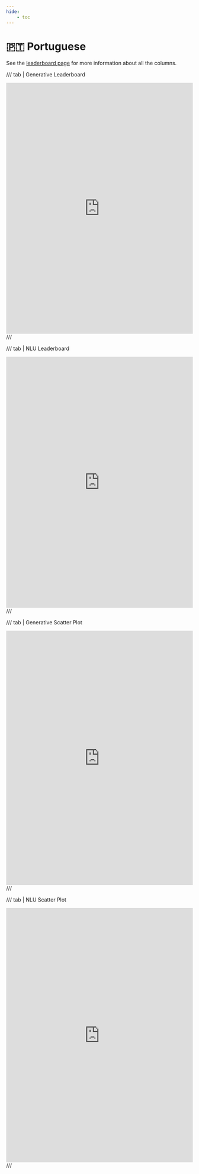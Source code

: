 ```yaml
---
hide:
    - toc
---
```

<!-- This disables the requirement that all lines must be shorter than 88 characters -->
<!-- markdownlint-configure-file { "MD013": false } -->
# 🇵🇹 Portuguese

See the [leaderboard page](/leaderboards) for more information about all the columns.

/// tab | Generative Leaderboard
<iframe title="" aria-label="Table" id="datawrapper-chart-HYjMK" src="https://datawrapper.dwcdn.net/HYjMK" scrolling="no" frameborder="0" style="width: 0; min-width: 100% !important; border: none;" height="678" data-external="1"></iframe><script type="text/javascript">!function(){"use strict";window.addEventListener("message",function(a){if(void 0!==a.data["datawrapper-height"]){var e=document.querySelectorAll("iframe");for(var t in a.data["datawrapper-height"])for(var r,i=0;r=e[i];i++)if(r.contentWindow===a.source){var d=a.data["datawrapper-height"][t]+"px";r.style.height=d}}})}();</script>
///

/// tab | NLU Leaderboard
<iframe title="" aria-label="Table" id="datawrapper-chart-IImPW" src="https://datawrapper.dwcdn.net/IImPW" scrolling="no" frameborder="0" style="width: 0; min-width: 100% !important; border: none;" height="678" data-external="1"></iframe><script type="text/javascript">!function(){"use strict";window.addEventListener("message",function(a){if(void 0!==a.data["datawrapper-height"]){var e=document.querySelectorAll("iframe");for(var t in a.data["datawrapper-height"])for(var r,i=0;r=e[i];i++)if(r.contentWindow===a.source){var d=a.data["datawrapper-height"][t]+"px";r.style.height=d}}})}();</script>
///

/// tab | Generative Scatter Plot
<iframe title="Performance of Generative Language Models on Portuguese Tasks by Model Size" aria-label="Scatter Plot" id="datawrapper-chart-mod5H" src="https://datawrapper.dwcdn.net/mod5H" scrolling="no" frameborder="0" style="width: 0; min-width: 100% !important; border: none;" height="687" data-external="1"></iframe><script type="text/javascript">!function(){"use strict";window.addEventListener("message",function(a){if(void 0!==a.data["datawrapper-height"]){var e=document.querySelectorAll("iframe");for(var t in a.data["datawrapper-height"])for(var r,i=0;r=e[i];i++)if(r.contentWindow===a.source){var d=a.data["datawrapper-height"][t]+"px";r.style.height=d}}})}();</script>
///

/// tab | NLU Scatter Plot
<iframe title="Performance of Language Models on Portuguese NLU Tasks by Model Size" aria-label="Scatter Plot" id="datawrapper-chart-i1JYz" src="https://datawrapper.dwcdn.net/i1JYz" scrolling="no" frameborder="0" style="width: 0; min-width: 100% !important; border: none;" height="687" data-external="1"></iframe><script type="text/javascript">!function(){"use strict";window.addEventListener("message",function(a){if(void 0!==a.data["datawrapper-height"]){var e=document.querySelectorAll("iframe");for(var t in a.data["datawrapper-height"])for(var r,i=0;r=e[i];i++)if(r.contentWindow===a.source){var d=a.data["datawrapper-height"][t]+"px";r.style.height=d}}})}();</script>
///
